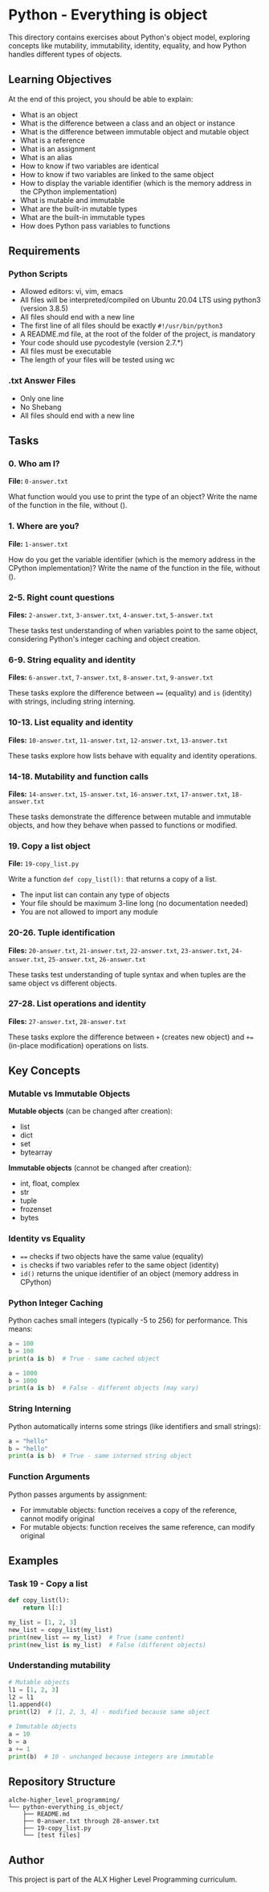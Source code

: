 # Python - Everything is object

This directory contains exercises about Python's object model, exploring concepts like mutability, immutability, identity, equality, and how Python handles different types of objects.

## Learning Objectives

At the end of this project, you should be able to explain:
- What is an object
- What is the difference between a class and an object or instance
- What is the difference between immutable object and mutable object
- What is a reference
- What is an assignment
- What is an alias
- How to know if two variables are identical
- How to know if two variables are linked to the same object
- How to display the variable identifier (which is the memory address in the CPython implementation)
- What is mutable and immutable
- What are the built-in mutable types
- What are the built-in immutable types
- How does Python pass variables to functions

## Requirements

### Python Scripts
- Allowed editors: vi, vim, emacs
- All files will be interpreted/compiled on Ubuntu 20.04 LTS using python3 (version 3.8.5)
- All files should end with a new line
- The first line of all files should be exactly `#!/usr/bin/python3`
- A README.md file, at the root of the folder of the project, is mandatory
- Your code should use pycodestyle (version 2.7.*)
- All files must be executable
- The length of your files will be tested using wc

### .txt Answer Files
- Only one line
- No Shebang
- All files should end with a new line

## Tasks

### 0. Who am I?
**File:** `0-answer.txt`

What function would you use to print the type of an object?
Write the name of the function in the file, without ().

### 1. Where are you?
**File:** `1-answer.txt`

How do you get the variable identifier (which is the memory address in the CPython implementation)?
Write the name of the function in the file, without ().

### 2-5. Right count questions
**Files:** `2-answer.txt`, `3-answer.txt`, `4-answer.txt`, `5-answer.txt`

These tasks test understanding of when variables point to the same object, considering Python's integer caching and object creation.

### 6-9. String equality and identity
**Files:** `6-answer.txt`, `7-answer.txt`, `8-answer.txt`, `9-answer.txt`

These tasks explore the difference between `==` (equality) and `is` (identity) with strings, including string interning.

### 10-13. List equality and identity
**Files:** `10-answer.txt`, `11-answer.txt`, `12-answer.txt`, `13-answer.txt`

These tasks explore how lists behave with equality and identity operations.

### 14-18. Mutability and function calls
**Files:** `14-answer.txt`, `15-answer.txt`, `16-answer.txt`, `17-answer.txt`, `18-answer.txt`

These tasks demonstrate the difference between mutable and immutable objects, and how they behave when passed to functions or modified.

### 19. Copy a list object
**File:** `19-copy_list.py`

Write a function `def copy_list(l):` that returns a copy of a list.
- The input list can contain any type of objects
- Your file should be maximum 3-line long (no documentation needed)
- You are not allowed to import any module

### 20-26. Tuple identification
**Files:** `20-answer.txt`, `21-answer.txt`, `22-answer.txt`, `23-answer.txt`, `24-answer.txt`, `25-answer.txt`, `26-answer.txt`

These tasks test understanding of tuple syntax and when tuples are the same object vs different objects.

### 27-28. List operations and identity
**Files:** `27-answer.txt`, `28-answer.txt`

These tasks explore the difference between `+` (creates new object) and `+=` (in-place modification) operations on lists.

## Key Concepts

### Mutable vs Immutable Objects

**Mutable objects** (can be changed after creation):
- list
- dict
- set
- bytearray

**Immutable objects** (cannot be changed after creation):
- int, float, complex
- str
- tuple
- frozenset
- bytes

### Identity vs Equality

- `==` checks if two objects have the same value (equality)
- `is` checks if two variables refer to the same object (identity)
- `id()` returns the unique identifier of an object (memory address in CPython)

### Python Integer Caching

Python caches small integers (typically -5 to 256) for performance. This means:
```python
a = 100
b = 100
print(a is b)  # True - same cached object

a = 1000
b = 1000
print(a is b)  # False - different objects (may vary)
```

### String Interning

Python automatically interns some strings (like identifiers and small strings):
```python
a = "hello"
b = "hello"
print(a is b)  # True - same interned string object
```

### Function Arguments

Python passes arguments by assignment:
- For immutable objects: function receives a copy of the reference, cannot modify original
- For mutable objects: function receives the same reference, can modify original

## Examples

### Task 19 - Copy a list
```python
def copy_list(l):
    return l[:]

my_list = [1, 2, 3]
new_list = copy_list(my_list)
print(new_list == my_list)  # True (same content)
print(new_list is my_list)  # False (different objects)
```

### Understanding mutability
```python
# Mutable objects
l1 = [1, 2, 3]
l2 = l1
l1.append(4)
print(l2)  # [1, 2, 3, 4] - modified because same object

# Immutable objects
a = 10
b = a
a += 1
print(b)  # 10 - unchanged because integers are immutable
```

## Repository Structure

```
alche-higher_level_programming/
└── python-everything_is_object/
    ├── README.md
    ├── 0-answer.txt through 28-answer.txt
    ├── 19-copy_list.py
    └── [test files]
```

## Author

This project is part of the ALX Higher Level Programming curriculum.
